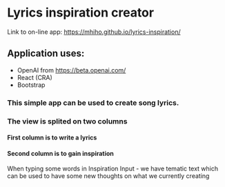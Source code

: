 # Lyrics inspiration creator

Link to on-line app: https://mhiho.github.io/lyrics-inspiration/

## Application uses:

- OpenAI from https://beta.openai.com/
- React (CRA)
- Bootstrap

### This simple app can be used to create song lyrics.

### The view is splited on two columns

#### First column is to write a lyrics

#### Second column is to gain inspiration 

When typing some words in Inspiration Input - we have tematic text which can be used to have some new thoughts on what we currently creating
